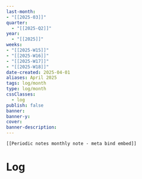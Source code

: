 ```yaml
---
last-month: 
- "[[2025-03]]"
quarter: 
  - "[[2025-Q2]]"
year: 
  - "[[2025]]"
weeks:
- "[[2025-W15]]"
- "[[2025-W16]]"
- "[[2025-W17]]"
- "[[2025-W18]]"
date-created: 2025-04-01
aliases: April 2025
tags: log/month
type: log/month
cssClasses:
  - log
publish: false
banner: 
banner-y: 
cover: 
banner-description: 
---
```


```meta-bind-embed
[[Periodic notes monthly note - meta bind embed]]
```

# Log
